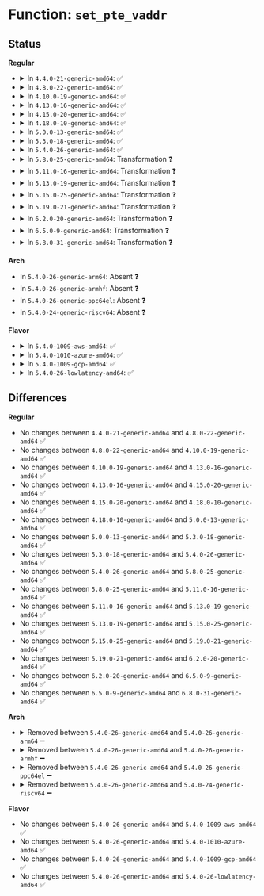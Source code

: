 # Function: <code>set_pte_vaddr</code>

## Status
<b>Regular</b>
<ul>
<li>
<details>
<summary>In <code>4.4.0-21-generic-amd64</code>: ✅</summary>

```c
void set_pte_vaddr(long unsigned int vaddr, pte_t pteval)
```

```json
{
  "name": "set_pte_vaddr",
  "collision_type": "Unique Global",
  "inline_type": "No",
  "funcs": [
    {
      "addr": 18446744071579276944,
      "name": "set_pte_vaddr",
      "external": true,
      "loc": "arch/x86/mm/init_64.c:287",
      "file": "arch/x86/mm/init_64.c",
      "inline": "seen, unknown",
      "caller_inline": [],
      "caller_func": [
        "arch/x86/xen/mmu.c:set_pte_mfn"
      ]
    }
  ],
  "symbols": [
    {
      "addr": 18446744071579276944,
      "name": "set_pte_vaddr",
      "section": ".text",
      "bind": "STB_GLOBAL",
      "size": 145
    }
  ]
}
```
</details>
</li>
<li>
<details>
<summary>In <code>4.8.0-22-generic-amd64</code>: ✅</summary>

```c
void set_pte_vaddr(long unsigned int vaddr, pte_t pteval)
```

```json
{
  "name": "set_pte_vaddr",
  "collision_type": "Unique Global",
  "inline_type": "No",
  "funcs": [
    {
      "addr": 18446744071579276320,
      "name": "set_pte_vaddr",
      "external": true,
      "loc": "arch/x86/mm/init_64.c:216",
      "file": "arch/x86/mm/init_64.c",
      "inline": "seen, unknown",
      "caller_inline": [],
      "caller_func": [
        "arch/x86/xen/mmu.c:set_pte_mfn"
      ]
    }
  ],
  "symbols": [
    {
      "addr": 18446744071579276320,
      "name": "set_pte_vaddr",
      "section": ".text",
      "bind": "STB_GLOBAL",
      "size": 138
    }
  ]
}
```
</details>
</li>
<li>
<details>
<summary>In <code>4.10.0-19-generic-amd64</code>: ✅</summary>

```c
void set_pte_vaddr(long unsigned int vaddr, pte_t pteval)
```

```json
{
  "name": "set_pte_vaddr",
  "collision_type": "Unique Global",
  "inline_type": "No",
  "funcs": [
    {
      "addr": 18446744071579291648,
      "name": "set_pte_vaddr",
      "external": true,
      "loc": "arch/x86/mm/init_64.c:206",
      "file": "arch/x86/mm/init_64.c",
      "inline": "seen, unknown",
      "caller_inline": [],
      "caller_func": [
        "arch/x86/xen/mmu.c:set_pte_mfn"
      ]
    }
  ],
  "symbols": [
    {
      "addr": 18446744071579291648,
      "name": "set_pte_vaddr",
      "section": ".text",
      "bind": "STB_GLOBAL",
      "size": 138
    }
  ]
}
```
</details>
</li>
<li>
<details>
<summary>In <code>4.13.0-16-generic-amd64</code>: ✅</summary>

```c
void set_pte_vaddr(long unsigned int vaddr, pte_t pteval)
```

```json
{
  "name": "set_pte_vaddr",
  "collision_type": "Unique Global",
  "inline_type": "No",
  "funcs": [
    {
      "addr": 18446744071579289184,
      "name": "set_pte_vaddr",
      "external": true,
      "loc": "arch/x86/mm/init_64.c:277",
      "file": "arch/x86/mm/init_64.c",
      "inline": "seen, unknown",
      "caller_inline": [],
      "caller_func": [
        "arch/x86/xen/mmu_pv.c:set_pte_mfn"
      ]
    }
  ],
  "symbols": [
    {
      "addr": 18446744071579289184,
      "name": "set_pte_vaddr",
      "section": ".text",
      "bind": "STB_GLOBAL",
      "size": 97
    }
  ]
}
```
</details>
</li>
<li>
<details>
<summary>In <code>4.15.0-20-generic-amd64</code>: ✅</summary>

```c
void set_pte_vaddr(long unsigned int vaddr, pte_t pteval)
```

```json
{
  "name": "set_pte_vaddr",
  "collision_type": "Unique Global",
  "inline_type": "No",
  "funcs": [
    {
      "addr": 18446744071579308336,
      "name": "set_pte_vaddr",
      "external": true,
      "loc": "arch/x86/mm/init_64.c:277",
      "file": "arch/x86/mm/init_64.c",
      "inline": "seen, unknown",
      "caller_inline": [],
      "caller_func": [
        "arch/x86/xen/mmu_pv.c:set_pte_mfn",
        "arch/x86/mm/cpu_entry_area.c:setup_cpu_entry_areas",
        "arch/x86/mm/cpu_entry_area.c:setup_cpu_entry_areas",
        "arch/x86/mm/cpu_entry_area.c:setup_cpu_entry_areas",
        "arch/x86/mm/cpu_entry_area.c:cea_map_percpu_pages"
      ]
    }
  ],
  "symbols": [
    {
      "addr": 18446744071579308336,
      "name": "set_pte_vaddr",
      "section": ".text",
      "bind": "STB_GLOBAL",
      "size": 97
    }
  ]
}
```
</details>
</li>
<li>
<details>
<summary>In <code>4.18.0-10-generic-amd64</code>: ✅</summary>

```c
void set_pte_vaddr(long unsigned int vaddr, pte_t pteval)
```

```json
{
  "name": "set_pte_vaddr",
  "collision_type": "Unique Global",
  "inline_type": "No",
  "funcs": [
    {
      "addr": 18446744071579319984,
      "name": "set_pte_vaddr",
      "external": true,
      "loc": "arch/x86/mm/init_64.c:288",
      "file": "arch/x86/mm/init_64.c",
      "inline": "seen, unknown",
      "caller_inline": [],
      "caller_func": [
        "arch/x86/xen/mmu_pv.c:set_pte_mfn",
        "arch/x86/mm/cpu_entry_area.c:cea_set_pte"
      ]
    }
  ],
  "symbols": [
    {
      "addr": 18446744071579319984,
      "name": "set_pte_vaddr",
      "section": ".text",
      "bind": "STB_GLOBAL",
      "size": 97
    }
  ]
}
```
</details>
</li>
<li>
<details>
<summary>In <code>5.0.0-13-generic-amd64</code>: ✅</summary>

```c
void set_pte_vaddr(long unsigned int vaddr, pte_t pteval)
```

```json
{
  "name": "set_pte_vaddr",
  "collision_type": "Unique Global",
  "inline_type": "No",
  "funcs": [
    {
      "addr": 18446744071579344288,
      "name": "set_pte_vaddr",
      "external": true,
      "loc": "arch/x86/mm/init_64.c:287",
      "file": "arch/x86/mm/init_64.c",
      "inline": "seen, unknown",
      "caller_inline": [],
      "caller_func": [
        "arch/x86/xen/mmu_pv.c:set_pte_mfn",
        "arch/x86/mm/cpu_entry_area.c:cea_set_pte"
      ]
    }
  ],
  "symbols": [
    {
      "addr": 18446744071579344288,
      "name": "set_pte_vaddr",
      "section": ".text",
      "bind": "STB_GLOBAL",
      "size": 97
    }
  ]
}
```
</details>
</li>
<li>
<details>
<summary>In <code>5.3.0-18-generic-amd64</code>: ✅</summary>

```c
void set_pte_vaddr(long unsigned int vaddr, pte_t pteval)
```

```json
{
  "name": "set_pte_vaddr",
  "collision_type": "Unique Global",
  "inline_type": "No",
  "funcs": [
    {
      "addr": 18446744071579359952,
      "name": "set_pte_vaddr",
      "external": true,
      "loc": "arch/x86/mm/init_64.c:319",
      "file": "arch/x86/mm/init_64.c",
      "inline": "seen, unknown",
      "caller_inline": [],
      "caller_func": [
        "arch/x86/xen/mmu_pv.c:set_pte_mfn",
        "arch/x86/mm/cpu_entry_area.c:cea_set_pte"
      ]
    }
  ],
  "symbols": [
    {
      "addr": 18446744071579359952,
      "name": "set_pte_vaddr",
      "section": ".text",
      "bind": "STB_GLOBAL",
      "size": 99
    }
  ]
}
```
</details>
</li>
<li>
<details>
<summary>In <code>5.4.0-26-generic-amd64</code>: ✅</summary>

```c
void set_pte_vaddr(long unsigned int vaddr, pte_t pteval)
```

```json
{
  "name": "set_pte_vaddr",
  "collision_type": "Unique Global",
  "inline_type": "No",
  "funcs": [
    {
      "addr": 18446744071579364192,
      "name": "set_pte_vaddr",
      "external": true,
      "loc": "arch/x86/mm/init_64.c:319",
      "file": "arch/x86/mm/init_64.c",
      "inline": "seen, unknown",
      "caller_inline": [],
      "caller_func": [
        "arch/x86/xen/mmu_pv.c:set_pte_mfn",
        "arch/x86/mm/cpu_entry_area.c:cea_set_pte"
      ]
    }
  ],
  "symbols": [
    {
      "addr": 18446744071579364192,
      "name": "set_pte_vaddr",
      "section": ".text",
      "bind": "STB_GLOBAL",
      "size": 99
    }
  ]
}
```
</details>
</li>
<li>
<details>
<summary>In <code>5.8.0-25-generic-amd64</code>: Transformation ❓</summary>

```c
void set_pte_vaddr(long unsigned int vaddr, pte_t pteval)
```

```json
{
  "name": "set_pte_vaddr",
  "collision_type": "Unique Global",
  "inline_type": "No",
  "funcs": [
    {
      "addr": 0,
      "name": "set_pte_vaddr",
      "external": true,
      "loc": "arch/x86/mm/init_64.c:324",
      "file": "arch/x86/mm/init_64.c",
      "inline": "seen, unknown",
      "caller_inline": [],
      "caller_func": [
        "arch/x86/xen/mmu_pv.c:set_pte_mfn",
        "arch/x86/mm/pgtable.c:native_set_fixmap",
        "arch/x86/mm/cpu_entry_area.c:cea_set_pte"
      ]
    }
  ],
  "symbols": [
    {
      "addr": 18446744071579395413,
      "name": "set_pte_vaddr.cold",
      "section": ".text",
      "bind": "STB_LOCAL",
      "size": 17
    },
    {
      "addr": 18446744071579391184,
      "name": "set_pte_vaddr",
      "section": ".text",
      "bind": "STB_GLOBAL",
      "size": 152
    }
  ]
}
```
</details>
</li>
<li>
<details>
<summary>In <code>5.11.0-16-generic-amd64</code>: Transformation ❓</summary>

```c
void set_pte_vaddr(long unsigned int vaddr, pte_t pteval)
```

```json
{
  "name": "set_pte_vaddr",
  "collision_type": "Unique Global",
  "inline_type": "No",
  "funcs": [
    {
      "addr": 0,
      "name": "set_pte_vaddr",
      "external": true,
      "loc": "arch/x86/mm/init_64.c:319",
      "file": "arch/x86/mm/init_64.c",
      "inline": "seen, unknown",
      "caller_inline": [],
      "caller_func": [
        "arch/x86/xen/mmu_pv.c:set_pte_mfn",
        "arch/x86/mm/pgtable.c:native_set_fixmap",
        "arch/x86/mm/cpu_entry_area.c:cea_set_pte"
      ]
    }
  ],
  "symbols": [
    {
      "addr": 18446744071591268815,
      "name": "set_pte_vaddr.cold",
      "section": ".text",
      "bind": "STB_LOCAL",
      "size": 17
    },
    {
      "addr": 18446744071579395456,
      "name": "set_pte_vaddr",
      "section": ".text",
      "bind": "STB_GLOBAL",
      "size": 152
    }
  ]
}
```
</details>
</li>
<li>
<details>
<summary>In <code>5.13.0-19-generic-amd64</code>: Transformation ❓</summary>

```c
void set_pte_vaddr(long unsigned int vaddr, pte_t pteval)
```

```json
{
  "name": "set_pte_vaddr",
  "collision_type": "Unique Global",
  "inline_type": "No",
  "funcs": [
    {
      "addr": 0,
      "name": "set_pte_vaddr",
      "external": true,
      "loc": "arch/x86/mm/init_64.c:319",
      "file": "arch/x86/mm/init_64.c",
      "inline": "seen, unknown",
      "caller_inline": [],
      "caller_func": [
        "arch/x86/xen/mmu_pv.c:set_pte_mfn",
        "arch/x86/mm/pgtable.c:native_set_fixmap",
        "arch/x86/mm/cpu_entry_area.c:cea_set_pte"
      ]
    }
  ],
  "symbols": [
    {
      "addr": 18446744071591211348,
      "name": "set_pte_vaddr.cold",
      "section": ".text",
      "bind": "STB_LOCAL",
      "size": 17
    },
    {
      "addr": 18446744071579398944,
      "name": "set_pte_vaddr",
      "section": ".text",
      "bind": "STB_GLOBAL",
      "size": 123
    }
  ]
}
```
</details>
</li>
<li>
<details>
<summary>In <code>5.15.0-25-generic-amd64</code>: Transformation ❓</summary>

```c
void set_pte_vaddr(long unsigned int vaddr, pte_t pteval)
```

```json
{
  "name": "set_pte_vaddr",
  "collision_type": "Unique Global",
  "inline_type": "No",
  "funcs": [
    {
      "addr": 0,
      "name": "set_pte_vaddr",
      "external": true,
      "loc": "arch/x86/mm/init_64.c:320",
      "file": "arch/x86/mm/init_64.c",
      "inline": "seen, unknown",
      "caller_inline": [],
      "caller_func": [
        "arch/x86/xen/mmu_pv.c:set_pte_mfn",
        "arch/x86/mm/pgtable.c:native_set_fixmap",
        "arch/x86/mm/cpu_entry_area.c:cea_set_pte"
      ]
    }
  ],
  "symbols": [
    {
      "addr": 18446744071592085397,
      "name": "set_pte_vaddr.cold",
      "section": ".text",
      "bind": "STB_LOCAL",
      "size": 45
    },
    {
      "addr": 18446744071579461184,
      "name": "set_pte_vaddr",
      "section": ".text",
      "bind": "STB_GLOBAL",
      "size": 139
    }
  ]
}
```
</details>
</li>
<li>
<details>
<summary>In <code>5.19.0-21-generic-amd64</code>: Transformation ❓</summary>

```c
void set_pte_vaddr(long unsigned int vaddr, pte_t pteval)
```

```json
{
  "name": "set_pte_vaddr",
  "collision_type": "Unique Global",
  "inline_type": "No",
  "funcs": [
    {
      "addr": 0,
      "name": "set_pte_vaddr",
      "external": true,
      "loc": "arch/x86/mm/init_64.c:319",
      "file": "arch/x86/mm/init_64.c",
      "inline": "seen, unknown",
      "caller_inline": [],
      "caller_func": [
        "arch/x86/mm/pgtable.c:native_set_fixmap",
        "arch/x86/mm/cpu_entry_area.c:cea_set_pte"
      ]
    }
  ],
  "symbols": [
    {
      "addr": 18446744071593852082,
      "name": "set_pte_vaddr.cold",
      "section": ".text",
      "bind": "STB_LOCAL",
      "size": 45
    },
    {
      "addr": 18446744071579537216,
      "name": "set_pte_vaddr",
      "section": ".text",
      "bind": "STB_GLOBAL",
      "size": 154
    }
  ]
}
```
</details>
</li>
<li>
<details>
<summary>In <code>6.2.0-20-generic-amd64</code>: Transformation ❓</summary>

```c
void set_pte_vaddr(long unsigned int vaddr, pte_t pteval)
```

```json
{
  "name": "set_pte_vaddr",
  "collision_type": "Unique Global",
  "inline_type": "No",
  "funcs": [
    {
      "addr": 0,
      "name": "set_pte_vaddr",
      "external": true,
      "loc": "arch/x86/mm/init_64.c:325",
      "file": "arch/x86/mm/init_64.c",
      "inline": "seen, unknown",
      "caller_inline": [],
      "caller_func": [
        "arch/x86/mm/pgtable.c:native_set_fixmap",
        "arch/x86/mm/cpu_entry_area.c:cea_set_pte"
      ]
    }
  ],
  "symbols": [
    {
      "addr": 18446744071595968865,
      "name": "set_pte_vaddr.cold",
      "section": ".text",
      "bind": "STB_LOCAL",
      "size": 28
    },
    {
      "addr": 18446744071579641328,
      "name": "set_pte_vaddr",
      "section": ".text",
      "bind": "STB_GLOBAL",
      "size": 193
    }
  ]
}
```
</details>
</li>
<li>
<details>
<summary>In <code>6.5.0-9-generic-amd64</code>: Transformation ❓</summary>

```c
void set_pte_vaddr(long unsigned int vaddr, pte_t pteval)
```

```json
{
  "name": "set_pte_vaddr",
  "collision_type": "Unique Global",
  "inline_type": "No",
  "funcs": [
    {
      "addr": 0,
      "name": "set_pte_vaddr",
      "external": true,
      "loc": "arch/x86/mm/init_64.c:325",
      "file": "arch/x86/mm/init_64.c",
      "inline": "seen, unknown",
      "caller_inline": [],
      "caller_func": [
        "arch/x86/mm/pgtable.c:native_set_fixmap",
        "arch/x86/mm/cpu_entry_area.c:cea_set_pte"
      ]
    }
  ],
  "symbols": [
    {
      "addr": 18446744071596486511,
      "name": "set_pte_vaddr.cold",
      "section": ".text",
      "bind": "STB_LOCAL",
      "size": 28
    },
    {
      "addr": 18446744071579655376,
      "name": "set_pte_vaddr",
      "section": ".text",
      "bind": "STB_GLOBAL",
      "size": 193
    }
  ]
}
```
</details>
</li>
<li>
<details>
<summary>In <code>6.8.0-31-generic-amd64</code>: Transformation ❓</summary>

```c
void set_pte_vaddr(long unsigned int vaddr, pte_t pteval)
```

```json
{
  "name": "set_pte_vaddr",
  "collision_type": "Unique Global",
  "inline_type": "No",
  "funcs": [
    {
      "addr": 0,
      "name": "set_pte_vaddr",
      "external": true,
      "loc": "arch/x86/mm/init_64.c:325",
      "file": "arch/x86/mm/init_64.c",
      "inline": "seen, unknown",
      "caller_inline": [],
      "caller_func": [
        "arch/x86/mm/pgtable.c:native_set_fixmap",
        "arch/x86/mm/cpu_entry_area.c:cea_set_pte"
      ]
    }
  ],
  "symbols": [
    {
      "addr": 18446744071597383133,
      "name": "set_pte_vaddr.cold",
      "section": ".text",
      "bind": "STB_LOCAL",
      "size": 28
    },
    {
      "addr": 18446744071579689248,
      "name": "set_pte_vaddr",
      "section": ".text",
      "bind": "STB_GLOBAL",
      "size": 193
    }
  ]
}
```
</details>
</li>
</ul>
<b>Arch</b>
<ul>
<li>
In <code>5.4.0-26-generic-arm64</code>: Absent ❓
</li>
<li>
In <code>5.4.0-26-generic-armhf</code>: Absent ❓
</li>
<li>
In <code>5.4.0-26-generic-ppc64el</code>: Absent ❓
</li>
<li>
In <code>5.4.0-24-generic-riscv64</code>: Absent ❓
</li>
</ul>
<b>Flavor</b>
<ul>
<li>
<details>
<summary>In <code>5.4.0-1009-aws-amd64</code>: ✅</summary>

```c
void set_pte_vaddr(long unsigned int vaddr, pte_t pteval)
```

```json
{
  "name": "set_pte_vaddr",
  "collision_type": "Unique Global",
  "inline_type": "No",
  "funcs": [
    {
      "addr": 18446744071579360096,
      "name": "set_pte_vaddr",
      "external": true,
      "loc": "arch/x86/mm/init_64.c:319",
      "file": "arch/x86/mm/init_64.c",
      "inline": "seen, unknown",
      "caller_inline": [],
      "caller_func": [
        "arch/x86/xen/mmu_pv.c:set_pte_mfn",
        "arch/x86/mm/cpu_entry_area.c:cea_set_pte"
      ]
    }
  ],
  "symbols": [
    {
      "addr": 18446744071579360096,
      "name": "set_pte_vaddr",
      "section": ".text",
      "bind": "STB_GLOBAL",
      "size": 99
    }
  ]
}
```
</details>
</li>
<li>
<details>
<summary>In <code>5.4.0-1010-azure-amd64</code>: ✅</summary>

```c
void set_pte_vaddr(long unsigned int vaddr, pte_t pteval)
```

```json
{
  "name": "set_pte_vaddr",
  "collision_type": "Unique Global",
  "inline_type": "No",
  "funcs": [
    {
      "addr": 18446744071579291232,
      "name": "set_pte_vaddr",
      "external": true,
      "loc": "arch/x86/mm/init_64.c:319",
      "file": "arch/x86/mm/init_64.c",
      "inline": "seen, unknown",
      "caller_inline": [],
      "caller_func": [
        "arch/x86/mm/cpu_entry_area.c:cea_set_pte",
        "arch/x86/mm/cpu_entry_area.c:cea_set_pte"
      ]
    }
  ],
  "symbols": [
    {
      "addr": 18446744071579291232,
      "name": "set_pte_vaddr",
      "section": ".text",
      "bind": "STB_GLOBAL",
      "size": 99
    }
  ]
}
```
</details>
</li>
<li>
<details>
<summary>In <code>5.4.0-1009-gcp-amd64</code>: ✅</summary>

```c
void set_pte_vaddr(long unsigned int vaddr, pte_t pteval)
```

```json
{
  "name": "set_pte_vaddr",
  "collision_type": "Unique Global",
  "inline_type": "No",
  "funcs": [
    {
      "addr": 18446744071579360016,
      "name": "set_pte_vaddr",
      "external": true,
      "loc": "arch/x86/mm/init_64.c:319",
      "file": "arch/x86/mm/init_64.c",
      "inline": "seen, unknown",
      "caller_inline": [],
      "caller_func": [
        "arch/x86/xen/mmu_pv.c:set_pte_mfn",
        "arch/x86/mm/cpu_entry_area.c:cea_set_pte"
      ]
    }
  ],
  "symbols": [
    {
      "addr": 18446744071579360016,
      "name": "set_pte_vaddr",
      "section": ".text",
      "bind": "STB_GLOBAL",
      "size": 99
    }
  ]
}
```
</details>
</li>
<li>
<details>
<summary>In <code>5.4.0-26-lowlatency-amd64</code>: ✅</summary>

```c
void set_pte_vaddr(long unsigned int vaddr, pte_t pteval)
```

```json
{
  "name": "set_pte_vaddr",
  "collision_type": "Unique Global",
  "inline_type": "No",
  "funcs": [
    {
      "addr": 18446744071579368448,
      "name": "set_pte_vaddr",
      "external": true,
      "loc": "arch/x86/mm/init_64.c:319",
      "file": "arch/x86/mm/init_64.c",
      "inline": "seen, unknown",
      "caller_inline": [],
      "caller_func": [
        "arch/x86/xen/mmu_pv.c:set_pte_mfn",
        "arch/x86/mm/cpu_entry_area.c:cea_set_pte"
      ]
    }
  ],
  "symbols": [
    {
      "addr": 18446744071579368448,
      "name": "set_pte_vaddr",
      "section": ".text",
      "bind": "STB_GLOBAL",
      "size": 99
    }
  ]
}
```
</details>
</li>
</ul>

## Differences
<b>Regular</b>
<ul>
<li>
No changes between <code>4.4.0-21-generic-amd64</code> and <code>4.8.0-22-generic-amd64</code> ✅
</li>
<li>
No changes between <code>4.8.0-22-generic-amd64</code> and <code>4.10.0-19-generic-amd64</code> ✅
</li>
<li>
No changes between <code>4.10.0-19-generic-amd64</code> and <code>4.13.0-16-generic-amd64</code> ✅
</li>
<li>
No changes between <code>4.13.0-16-generic-amd64</code> and <code>4.15.0-20-generic-amd64</code> ✅
</li>
<li>
No changes between <code>4.15.0-20-generic-amd64</code> and <code>4.18.0-10-generic-amd64</code> ✅
</li>
<li>
No changes between <code>4.18.0-10-generic-amd64</code> and <code>5.0.0-13-generic-amd64</code> ✅
</li>
<li>
No changes between <code>5.0.0-13-generic-amd64</code> and <code>5.3.0-18-generic-amd64</code> ✅
</li>
<li>
No changes between <code>5.3.0-18-generic-amd64</code> and <code>5.4.0-26-generic-amd64</code> ✅
</li>
<li>
No changes between <code>5.4.0-26-generic-amd64</code> and <code>5.8.0-25-generic-amd64</code> ✅
</li>
<li>
No changes between <code>5.8.0-25-generic-amd64</code> and <code>5.11.0-16-generic-amd64</code> ✅
</li>
<li>
No changes between <code>5.11.0-16-generic-amd64</code> and <code>5.13.0-19-generic-amd64</code> ✅
</li>
<li>
No changes between <code>5.13.0-19-generic-amd64</code> and <code>5.15.0-25-generic-amd64</code> ✅
</li>
<li>
No changes between <code>5.15.0-25-generic-amd64</code> and <code>5.19.0-21-generic-amd64</code> ✅
</li>
<li>
No changes between <code>5.19.0-21-generic-amd64</code> and <code>6.2.0-20-generic-amd64</code> ✅
</li>
<li>
No changes between <code>6.2.0-20-generic-amd64</code> and <code>6.5.0-9-generic-amd64</code> ✅
</li>
<li>
No changes between <code>6.5.0-9-generic-amd64</code> and <code>6.8.0-31-generic-amd64</code> ✅
</li>
</ul>
<b>Arch</b>
<ul>
<li>
<details>
<summary>Removed between <code>5.4.0-26-generic-amd64</code> and <code>5.4.0-26-generic-arm64</code> ➖</summary>

```c
void set_pte_vaddr(long unsigned int vaddr, pte_t pteval)
```
</details>
</li>
<li>
<details>
<summary>Removed between <code>5.4.0-26-generic-amd64</code> and <code>5.4.0-26-generic-armhf</code> ➖</summary>

```c
void set_pte_vaddr(long unsigned int vaddr, pte_t pteval)
```
</details>
</li>
<li>
<details>
<summary>Removed between <code>5.4.0-26-generic-amd64</code> and <code>5.4.0-26-generic-ppc64el</code> ➖</summary>

```c
void set_pte_vaddr(long unsigned int vaddr, pte_t pteval)
```
</details>
</li>
<li>
<details>
<summary>Removed between <code>5.4.0-26-generic-amd64</code> and <code>5.4.0-24-generic-riscv64</code> ➖</summary>

```c
void set_pte_vaddr(long unsigned int vaddr, pte_t pteval)
```
</details>
</li>
</ul>
<b>Flavor</b>
<ul>
<li>
No changes between <code>5.4.0-26-generic-amd64</code> and <code>5.4.0-1009-aws-amd64</code> ✅
</li>
<li>
No changes between <code>5.4.0-26-generic-amd64</code> and <code>5.4.0-1010-azure-amd64</code> ✅
</li>
<li>
No changes between <code>5.4.0-26-generic-amd64</code> and <code>5.4.0-1009-gcp-amd64</code> ✅
</li>
<li>
No changes between <code>5.4.0-26-generic-amd64</code> and <code>5.4.0-26-lowlatency-amd64</code> ✅
</li>
</ul>
